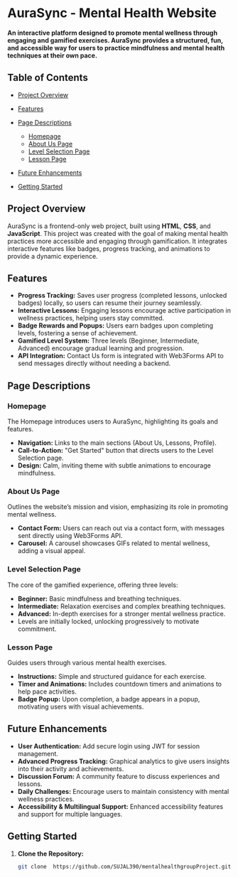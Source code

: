 # AuraSync - Mental Health Website 



**An interactive platform designed to promote mental wellness through engaging and gamified exercises. AuraSync provides a structured, fun, and accessible way for users to practice mindfulness and mental health techniques at their own pace.**

## Table of Contents
- [Project Overview](#project-overview)
- [Features](#features)
- [Page Descriptions](#page-descriptions)
  - [Homepage](#homepage)
  - [About Us Page](#about-us-page)
  - [Level Selection Page](#level-selection-page)
  - [Lesson Page](#lesson-page)
  
- [Future Enhancements](#future-enhancements)
- [Getting Started](#getting-started)

## Project Overview
AuraSync is a frontend-only web project, built using **HTML**, **CSS**, and **JavaScript**. This project was created with the goal of making mental health practices more accessible and engaging through gamification. It integrates interactive features like badges, progress tracking, and animations to provide a dynamic experience.  

## Features
- **Progress Tracking:** Saves user progress (completed lessons, unlocked badges) locally, so users can resume their journey seamlessly.
- **Interactive Lessons:** Engaging lessons encourage active participation in wellness practices, helping users stay committed.
- **Badge Rewards and Popups:** Users earn badges upon completing levels, fostering a sense of achievement.
- **Gamified Level System:** Three levels (Beginner, Intermediate, Advanced) encourage gradual learning and progression.
- **API Integration:** Contact Us form is integrated with Web3Forms API to send messages directly without needing a backend.

## Page Descriptions

### Homepage
The Homepage introduces users to AuraSync, highlighting its goals and features.  
- **Navigation:** Links to the main sections (About Us, Lessons, Profile).
- **Call-to-Action:** "Get Started" button that directs users to the Level Selection page.
- **Design:** Calm, inviting theme with subtle animations to encourage mindfulness.

### About Us Page
Outlines the website’s mission and vision, emphasizing its role in promoting mental wellness.
- **Contact Form:** Users can reach out via a contact form, with messages sent directly using Web3Forms API.
- **Carousel:** A carousel showcases GIFs related to mental wellness, adding a visual appeal.

### Level Selection Page
The core of the gamified experience, offering three levels:
- **Beginner:** Basic mindfulness and breathing techniques.
- **Intermediate:** Relaxation exercises and complex breathing techniques.
- **Advanced:** In-depth exercises for a stronger mental wellness practice.
- Levels are initially locked, unlocking progressively to motivate commitment.

### Lesson Page
Guides users through various mental health exercises.
- **Instructions:** Simple and structured guidance for each exercise.
- **Timer and Animations:** Includes countdown timers and animations to help pace activities.
- **Badge Popup:** Upon completion, a badge appears in a popup, motivating users with visual achievements.



## Future Enhancements
- **User Authentication:** Add secure login using JWT for session management.
- **Advanced Progress Tracking:** Graphical analytics to give users insights into their activity and achievements.
- **Discussion Forum:** A community feature to discuss experiences and lessons.
- **Daily Challenges:** Encourage users to maintain consistency with mental wellness practices.
- **Accessibility & Multilingual Support:** Enhanced accessibility features and support for multiple languages.

## Getting Started
1. **Clone the Repository:**
   ```bash
   git clone  https://github.com/SUJAL390/mentalhealthgroupProject.git
